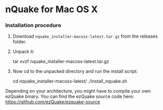 nQuake for Mac OS X
======

### Installation procedure

1) Download `nquake_installer-macosx-latest.tar.gz` from the releases folder.<br>
2) Unpack it:

    tar xvzf nquake_installer-macosx-latest.tar.gz

3) Now cd to the unpacked directory and run the install script:

    cd nquake_installer-macosx-latest/
    ./install_nquake.sh

Depending on your architecture, you might have to compile your own ezQuake binary. You can find the ezQuake source code here: https://github.com/ezQuake/ezquake-source
